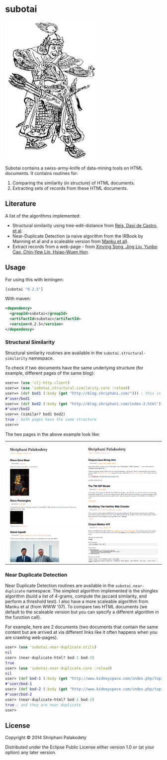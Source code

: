 # subotai

<img src="subotai.jpg" /><br />

Subotai contains a swiss-army-knife of data-mining tools on HTML
documents. It contains routines for:

1. Comparing the similarity (in structure) of HTML documents.
2. Extracting sets of records from these HTML documents.

## Literature

A list of the algorithms implemented:

* Structural similarity using tree-edit-distance from [Reis,
  Davi de Castro, et al](doc/rtdm.pdf).
* Near-Duplicate Detection (a naive algorithm from the IRBook by
  Manning et al and a scaleable version from [Manku et al](doc/ndd.pdf)).
* Extract records from a web-page - from
[Xinying Song, Jing Liu, Yunbo Cao, Chin-Yew Lin, Hsiao-Wuen Hon](doc/extraction.pdf).


## Usage

For using this with leiningen:
```clojure
[subotai "0.2.5"]
```

With maven:
```xml
<dependency>
  <groupId>subotai</groupId>
  <artifactId>subotai</artifactId>
  <version>0.2.5</version>
</dependency>
```

### Structural Similarity

Structural similarity routines are available in the
<code>subotai.structural-similarity</code> namespace.

To check if two documents have the same underlying structure (for
example, different pages of the same blog):

```clojure
user=> (use 'clj-http.client)
user=> (use 'subotai.structural-similarity.core :reload)
user=> (def bod1 (:body (get "http://blog.shriphani.com/"))) ; this is page 1
#'user/bod1
user=> (def bod2 (:body (get "http://blog.shriphani.com/index-2.html"))) ; this is page 2
#'user/bod2
user=> (similar? bod1 bod2)
true ; both pages have the same structure
user=>
```

The two pages in the above example look like:
<table>
    <tr>
    	<td><img src="blog_page_1.png" style="display:inline" /></td>
	    <td><img src="blog_page_2.png" style="display:inline"/></td>
	</tr>
</table>

### Near Duplicate Detection

Near Duplicate Detection routines are available in the
<code>subotai.near-duplicate</code> namespace. The simplest algorithm
implemented is the shingles algorithm (build a list of 4-grams,
compute the jaccard similarity, and perform a threshold test). I also
have a more scaleable algorithm from Manku et al (from WWW '07). To
compare two HTML documents (we default to the scaleable version but
you can specify a different algorithm in the function call).

For example, here are 2 documents (two documents that contain the same
content but are arrived at via different links like it often happens
when you are crawling web-pages).

```clojure
user> (use 'subotai.near-duplicate.utils)
nil
user> (near-duplicate-html? bod-1 bod-2)
true
user> (use 'subotai.near-duplicate.core :reload)
nil
user> (def bod-1 (:body (get "http://www.kidneyspace.com/index.php/topic,5304.0.html"))) ; this is the first page
#'user/bod-1
user> (def bod-2 (:body (get "http://www.kidneyspace.com/index.php/topic,5304.msg30671.html"))) ; this is the second page
#'user/bod-2
user> (near-duplicate-html? bod-1 bod-2)
true ; and they are near duplicate
user> 
```

## License

Copyright © 2014 Shriphani Palakodety

Distributed under the Eclipse Public License either version 1.0 or (at
your option) any later version.
